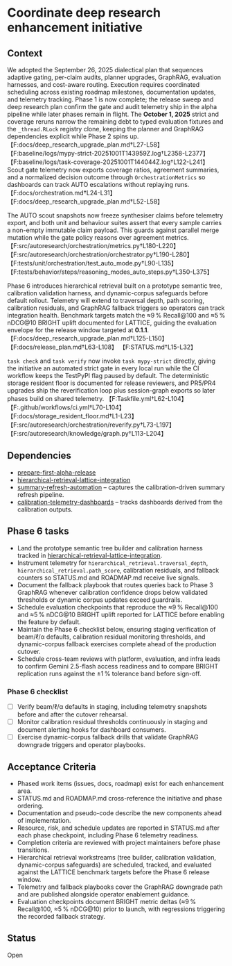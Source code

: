 # Coordinate deep research enhancement initiative

## Context
We adopted the September 26, 2025 dialectical plan that sequences adaptive
gating, per-claim audits, planner upgrades, GraphRAG, evaluation harnesses, and
cost-aware routing. Execution requires coordinated scheduling across existing
roadmap milestones, documentation updates, and telemetry tracking. Phase 1 is
now complete; the release sweep and deep research plan confirm the gate and
audit telemetry ship in the alpha pipeline while later phases remain in flight.
The **October 1, 2025** strict and coverage reruns narrow the remaining debt to
typed evaluation fixtures and the `_thread.RLock` registry clone, keeping the
planner and GraphRAG dependencies explicit while Phase 2 spins up.
【F:docs/deep_research_upgrade_plan.md†L27-L58】
【F:baseline/logs/mypy-strict-20251001T143959Z.log†L2358-L2377】
【F:baseline/logs/task-coverage-20251001T144044Z.log†L122-L241】
Scout gate telemetry now exports coverage ratios, agreement summaries, and a
normalized decision outcome through `OrchestrationMetrics` so dashboards can
track AUTO escalations without replaying runs.
【F:docs/orchestration.md†L24-L31】【F:docs/deep_research_upgrade_plan.md†L52-L58】

The AUTO scout snapshots now freeze synthesiser claims before telemetry export,
and both unit and behaviour suites assert that every sample carries a non-empty
immutable claim payload. This guards against parallel merge mutation while the
gate policy reasons over agreement metrics.
【F:src/autoresearch/orchestration/metrics.py†L180-L220】【F:src/autoresearch/orchestration/orchestrator.py†L190-L280】
【F:tests/unit/orchestration/test_auto_mode.py†L90-L135】【F:tests/behavior/steps/reasoning_modes_auto_steps.py†L350-L375】

Phase 6 introduces hierarchical retrieval built on a prototype semantic tree,
calibration validation harness, and dynamic-corpus safeguards before default
rollout. Telemetry will extend to traversal depth, path scoring, calibration
residuals, and GraphRAG fallback triggers so operators can track integration
health. Benchmark targets match the ≈9 % Recall@100 and ≈5 % nDCG@10 BRIGHT
uplift documented for LATTICE, guiding the evaluation envelope for the release
window targeted at **0.1.1**.
【F:docs/deep_research_upgrade_plan.md†L125-L150】
【F:docs/release_plan.md†L63-L108】
【F:STATUS.md†L15-L32】

`task check` and `task verify` now invoke `task mypy-strict` directly, giving the
initiative an automated strict gate in every local run while the CI workflow
keeps the TestPyPI flag paused by default. The deterministic storage resident
floor is documented for release reviewers, and PR5/PR4 upgrades ship the
reverification loop plus session-graph exports so later phases build on shared
telemetry.
【F:Taskfile.yml†L62-L104】【F:.github/workflows/ci.yml†L70-L104】
【F:docs/storage_resident_floor.md†L1-L23】
【F:src/autoresearch/orchestration/reverify.py†L73-L197】
【F:src/autoresearch/knowledge/graph.py†L113-L204】

## Dependencies
- [prepare-first-alpha-release](prepare-first-alpha-release.md)
- [hierarchical-retrieval-lattice-integration](hierarchical-retrieval-lattice-integration.md)
- [summary-refresh-automation](summary-refresh-automation.md) – captures the
  calibration-driven summary refresh pipeline.
- [calibration-telemetry-dashboards](calibration-telemetry-dashboards.md) –
  tracks dashboards derived from the calibration outputs.

## Phase 6 tasks
- Land the prototype semantic tree builder and calibration harness tracked in
  [hierarchical-retrieval-lattice-integration](hierarchical-retrieval-lattice-integration.md).
- Instrument telemetry for `hierarchical_retrieval.traversal_depth`,
  `hierarchical_retrieval.path_score`, calibration residuals, and fallback
  counters so STATUS.md and ROADMAP.md receive live signals.
- Document the fallback playbook that routes queries back to Phase 3 GraphRAG
  whenever calibration confidence drops below validated thresholds or dynamic
  corpus updates exceed guardrails.
- Schedule evaluation checkpoints that reproduce the ≈9 % Recall@100 and ≈5 %
  nDCG@10 BRIGHT uplift reported for LATTICE before enabling the feature by
  default.
- Maintain the Phase 6 checklist below, ensuring staging verification of
  beam/ℓ/α defaults, calibration residual monitoring thresholds, and
  dynamic-corpus fallback exercises complete ahead of the production cutover.
- Schedule cross-team reviews with platform, evaluation, and infra leads to
  confirm Gemini 2.5-flash access readiness and to compare BRIGHT replication
  runs against the ±1 % tolerance band before sign-off.

### Phase 6 checklist
- [ ] Verify beam/ℓ/α defaults in staging, including telemetry snapshots before
      and after the cutover rehearsal.
- [ ] Monitor calibration residual thresholds continuously in staging and
      document alerting hooks for dashboard consumers.
- [ ] Exercise dynamic-corpus fallback drills that validate GraphRAG downgrade
      triggers and operator playbooks.

## Acceptance Criteria
- Phased work items (issues, docs, roadmap) exist for each enhancement area.
- STATUS.md and ROADMAP.md cross-reference the initiative and phase ordering.
- Documentation and pseudo-code describe the new components ahead of
  implementation.
- Resource, risk, and schedule updates are reported in STATUS.md after each
  phase checkpoint, including Phase 6 telemetry readiness.
- Completion criteria are reviewed with project maintainers before phase
  transitions.
- Hierarchical retrieval workstreams (tree builder, calibration validation,
  dynamic-corpus safeguards) are scheduled, tracked, and evaluated against the
  LATTICE benchmark targets before the Phase 6 release window.
- Telemetry and fallback playbooks cover the GraphRAG downgrade path and are
  published alongside operator enablement guidance.
- Evaluation checkpoints document BRIGHT metric deltas (≈9 % Recall@100, ≈5 %
  nDCG@10) prior to launch, with regressions triggering the recorded fallback
  strategy.

## Status
Open
